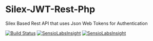 # Silex-JWT-Rest-Php
Silex Based Rest API that uses Json Web Tokens for Authentication


[![Build Status](https://travis-ci.org/DaGopherboy/Silex-JWT-Rest-Php.svg)](https://travis-ci.org/DaGopherboy/Silex-JWT-Rest-Php)
[![SensioLabsInsight](https://insight.sensiolabs.com/projects/d5cb6367-c82e-40ac-b437-7cc4b05dedc0/mini.png)](https://insight.sensiolabs.com/projects/d5cb6367-c82e-40ac-b437-7cc4b05dedc0)
[![SensioLabsInsight](https://insight.sensiolabs.com/projects/fb66a40c-78a5-4950-8c16-dd6e4e73952b/mini.png)](https://insight.sensiolabs.com/projects/fb66a40c-78a5-4950-8c16-dd6e4e73952b)
